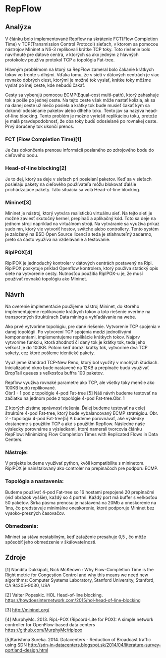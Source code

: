 # RepFlow
## Analýza
V článku bolo implementované Repflow na skrátenie FCT(Flow Completion Time) v TCP(Transmission Control Protocol) sieťach, v ktorom sa pomocou nástrojov Mininet a NS-3 replikovali krátke TCP toky. Toto riešenie bolo navrhnuté pre dátové centrá, v ktorých sa ako jedným z hlavných protokolov používa protokol TCP a topológia Fat-tree. 

Hlavným problémom na ktorý sa RepFlow zameral bolo čakanie krátkych tokov vo fronte s dlhými. Vďaka tomu, že v sieti v dátových centrách je viac rovnako dobrých ciest, ktorými je možné tok vyslať, krátke toky môžme vyslať po inej ceste, kde nebudú čakať.

Cesty sa vyberajú pomocou ECMP(Equal-cost multi-path), ktorý zahashuje tok a pošle po jednej ceste. Na tejto ceste však môže nastať kolízia, ak sa na danej ceste už niečo posiela a krátky tok bude musieť čakať kým sa dokončí odosielanie paketov alebo dlhého toku. Tento jav sa nazýva head-of-line blocking. Tento problém je možné vyriešiť replikáciou toku, pretože je malá pravdepodobnosť, že oba toky budú odosielané po rovnakej ceste. Prvý doručený tok ukončí prenos.

### FCT (Flow Completion Time)[1]
Je čas dokončenia prenosu informácií poslaného zo zdrojového bodu do cieľového bodu.

### Head-of-line blocking[2]
Je to dej, ktorý sa deje v sieťach pri posielaní paketov. Keď sa v sieťach posielaju pakety na cieľového používateľa môžu blokovať ďalšie prichádzajúce pakety. Táto situácia sa volá Head-of-line blocking. 

### Mininet[3]
Mininet je nástroj, ktorý vytvára realistickú virtuálnu sieť. Na tejto sieti je možné zaviesť skutočný kernel, prepínač a aplikačný kód. Toto sa deje na jednom stroji napríklad na virtuálnom stroji. 
Na vytváranie sa využíva príkaz sudo mn, ktorý vie vytvoriť hostov, switche alebo controllery.
Tento systém je založený na BSD Open Source licencí a teda je stiahnuteľný zadarmo, preto sa často využíva na vzdelávanie a testovanie.

### RiplPOX[4]
RiplPOX je jednoduchý kontroler v dátových centrách postavený na Ripl. RiplPOX poskytuje príklad Openflow kontrolera, ktorý používa statický opis siete na vytvorenie cesty. Nutnosťou použitia RiplPOX-u je, že musí používať rovnakú topológiu ako Mininet.

## Návrh
Na overenie implementácie použijeme nástroj Mininet, do ktorého implementujeme replikovanie krátkych tokov a toto riešenie overíme na transportných štruktúrach Data mining a vyhľadávanie na webe.

Ako prvé vytvoríme topológiu, pre dané riešenie. Vytvorenie TCP spojenia v danej topológii. Po vytvorení TCP spojenia medzi jednotlivými komponentami, implementujeme replikácie krátkych tokov. Najprv vytvoríme funkciu, ktorá zhodnotí či daný tok je krátky tok, teda jeho veľkosť je do 100KB. Potom keď dorazí krátky tok, vytvoríme dva TCP sokety, cez ktoré pošleme identické pakety.

Využijeme štandrad TCP-New Reno, ktorý bol využitý v mnohých štúdiach. Inicializačné okno bude nastavené na 12KB a prepínače budú využívať DropTail queues s veľkosťou buffra 100 paketov.

Repflow využíva rovnaké parametre ako TCP, ale všetky toky menšie ako 100KB budú replikované.  
Obr.1 - 1 pod z topológie 4-pod Fat-tree [5]
Náš návrh budeme testovať na začiatku na jednom pode z topológie 4-pod Fat-tree.Obr. 1

Z ktorých zistíme správnosť riešenia. Ďalej budeme testovať na celej štruktúre 4-pod Fat-tree, ktorý bude vybalancovaný ECMP stratégiou. 
Obr. 2 - topológia 4-pod Fat-tree[5]
A budeme porovnávať, aké výsledky dostaneme s použitím TCP a aké s použitím Repflow. Následne naše výsledky porovnáme s výsledkami, ktoré namerali tvorcovia článku RepFlow: Minimizing Flow Completion Times with Replicated Flows in Data Centers.

### Nástroje:
V projekte budeme využívať python, kvôli kompatibilite s mininetom. 
RiplPOX je nainštalovaný ako controler na prepínačoch pre podporu ECMP.

### Topológia a nastavenia:
Budeme používať 4-pod Fat-tree so 16 hostami prepojené 20 prepínačmi (viď obrázok vyššie), každý so 4 portmi. Každý port má buffer s veľkosťou 50 paketov. Šírka pásma prenosu je nastavená na 20Mb a oneskorenie na 1ms, čo predstavuje minimálne oneskorenie, ktoré podporuje Mininet bez vysoko-presných časovačov.

### Obmedzenia:
Mininet sa stáva nestabilným, keď zaťaženie presahuje 0,5 , čo môže spôsobiť jeho obmedzenie v škálovateľnosti.

## Zdroje
[1] Nandita Dukkipati, Nick McKeown : Why Flow-Completion Time is the Right metric for
Congestion Control and why this means we need new algorithms: Computer Systems Laboratory, Stanford University, Stanford, CA 94305-9030, USA

[2] Valter Popeskic. HOL Head-of-line blocking.
https://howdoesinternetwork.com/2015/hol-head-of-line-blocking

[3] http://mininet.org/

[4] MurphyMc. 2013. RipL-POX (Ripcord-Lite for POX): A simple network controller for OpenFlow-based data centers 
https://github.com/MurphyMc/riplpox

[5]Karishma Sureka. 2014. Datacenters - Reduction of Broadcast traffic using SDN
http://sdn-in-datacenters.blogspot.sk/2014/04/literature-survey-portland-design.html



